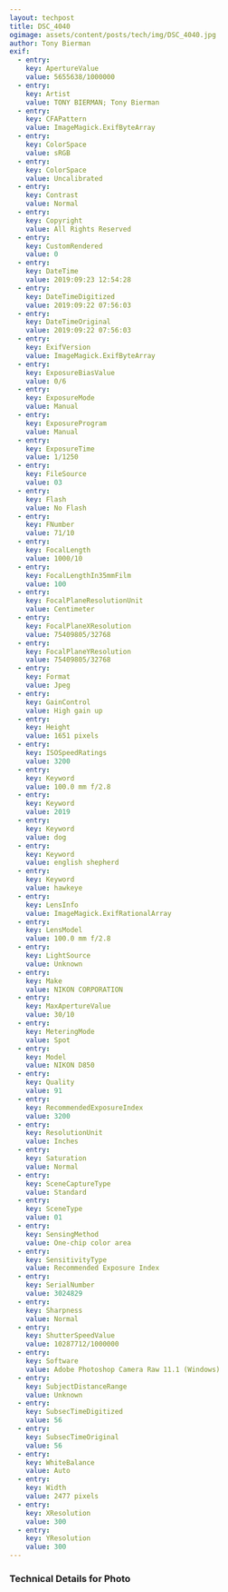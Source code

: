 ```yaml
---
layout: techpost
title: DSC_4040
ogimage: assets/content/posts/tech/img/DSC_4040.jpg
author: Tony Bierman
exif:
  - entry:
    key: ApertureValue
    value: 5655638/1000000
  - entry:
    key: Artist
    value: TONY BIERMAN; Tony Bierman
  - entry:
    key: CFAPattern
    value: ImageMagick.ExifByteArray
  - entry:
    key: ColorSpace
    value: sRGB
  - entry:
    key: ColorSpace
    value: Uncalibrated
  - entry:
    key: Contrast
    value: Normal
  - entry:
    key: Copyright
    value: All Rights Reserved
  - entry:
    key: CustomRendered
    value: 0
  - entry:
    key: DateTime
    value: 2019:09:23 12:54:28
  - entry:
    key: DateTimeDigitized
    value: 2019:09:22 07:56:03
  - entry:
    key: DateTimeOriginal
    value: 2019:09:22 07:56:03
  - entry:
    key: ExifVersion
    value: ImageMagick.ExifByteArray
  - entry:
    key: ExposureBiasValue
    value: 0/6
  - entry:
    key: ExposureMode
    value: Manual
  - entry:
    key: ExposureProgram
    value: Manual
  - entry:
    key: ExposureTime
    value: 1/1250
  - entry:
    key: FileSource
    value: 03
  - entry:
    key: Flash
    value: No Flash
  - entry:
    key: FNumber
    value: 71/10
  - entry:
    key: FocalLength
    value: 1000/10
  - entry:
    key: FocalLengthIn35mmFilm
    value: 100
  - entry:
    key: FocalPlaneResolutionUnit
    value: Centimeter
  - entry:
    key: FocalPlaneXResolution
    value: 75409805/32768
  - entry:
    key: FocalPlaneYResolution
    value: 75409805/32768
  - entry:
    key: Format
    value: Jpeg
  - entry:
    key: GainControl
    value: High gain up
  - entry:
    key: Height
    value: 1651 pixels
  - entry:
    key: ISOSpeedRatings
    value: 3200
  - entry:
    key: Keyword
    value: 100.0 mm f/2.8
  - entry:
    key: Keyword
    value: 2019
  - entry:
    key: Keyword
    value: dog
  - entry:
    key: Keyword
    value: english shepherd
  - entry:
    key: Keyword
    value: hawkeye
  - entry:
    key: LensInfo
    value: ImageMagick.ExifRationalArray
  - entry:
    key: LensModel
    value: 100.0 mm f/2.8
  - entry:
    key: LightSource
    value: Unknown
  - entry:
    key: Make
    value: NIKON CORPORATION
  - entry:
    key: MaxApertureValue
    value: 30/10
  - entry:
    key: MeteringMode
    value: Spot
  - entry:
    key: Model
    value: NIKON D850
  - entry:
    key: Quality
    value: 91
  - entry:
    key: RecommendedExposureIndex
    value: 3200
  - entry:
    key: ResolutionUnit
    value: Inches
  - entry:
    key: Saturation
    value: Normal
  - entry:
    key: SceneCaptureType
    value: Standard
  - entry:
    key: SceneType
    value: 01
  - entry:
    key: SensingMethod
    value: One-chip color area
  - entry:
    key: SensitivityType
    value: Recommended Exposure Index
  - entry:
    key: SerialNumber
    value: 3024829
  - entry:
    key: Sharpness
    value: Normal
  - entry:
    key: ShutterSpeedValue
    value: 10287712/1000000
  - entry:
    key: Software
    value: Adobe Photoshop Camera Raw 11.1 (Windows)
  - entry:
    key: SubjectDistanceRange
    value: Unknown
  - entry:
    key: SubsecTimeDigitized
    value: 56
  - entry:
    key: SubsecTimeOriginal
    value: 56
  - entry:
    key: WhiteBalance
    value: Auto
  - entry:
    key: Width
    value: 2477 pixels
  - entry:
    key: XResolution
    value: 300
  - entry:
    key: YResolution
    value: 300
---
```

<h3>Technical Details for Photo</h3>